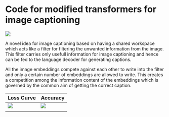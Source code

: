 # Code for modified transformers for image captioning


![](https://i.imgur.com/qSupgh8.png)

A novel idea for image captioning based on having a shared workspace which acts like a filter for filtering the unwanted information from the image. This filter carries only usefull information for image captioning and hence can be fed to the language decoder for generating captions.

All the image embeddings compete against each other to write into the filter and only a certain number of embeddings are allowed to write. This creates a competition among the information content of the embeddings which is governed by the common aim of getting the correct caption.



| Loss Curve                           | Accuracy |
| ------------------------------------ | -------- |
| ![](https://i.imgur.com/PVaZk3r.png) |     ![](https://i.imgur.com/yKhHdo1.png)
     |
     
